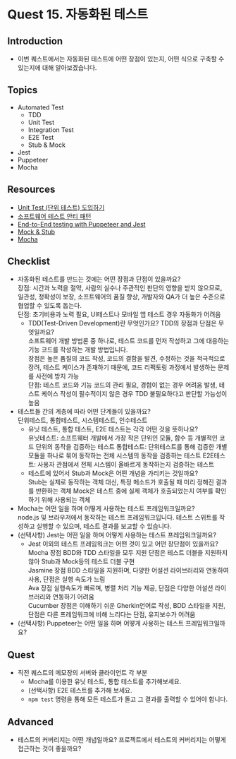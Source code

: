 # Quest 15. 자동화된 테스트

## Introduction

- 이번 퀘스트에서는 자동화된 테스트에 어떤 장점이 있는지, 어떤 식으로 구축할 수 있는지에 대해 알아보겠습니다.

## Topics

- Automated Test
  - TDD
  - Unit Test
  - Integration Test
  - E2E Test
  - Stub & Mock
- Jest
- Puppeteer
- Mocha

## Resources

- [Unit Test (단위 테스트) 도입하기](https://www.popit.kr/unit-test-%EB%8B%A8%EC%9C%84-%ED%85%8C%EC%8A%A4%ED%8A%B8-%EB%8F%84%EC%9E%85%ED%95%98%EA%B8%B0-1%ED%8E%B8/)
- [소프트웨어 테스트 안티 패턴](https://velog.io/@leejh3224/%EC%86%8C%ED%94%84%ED%8A%B8%EC%9B%A8%EC%96%B4-%ED%85%8C%EC%8A%A4%ED%8A%B8-%EC%95%88%ED%8B%B0-%ED%8C%A8%ED%84%B4)
- [End-to-End testing with Puppeteer and Jest](https://medium.com/touch4it/end-to-end-testing-with-puppeteer-and-jest-ec8198145321)
- [Mock & Stub](https://stackoverflow.com/questions/3459287/whats-the-difference-between-a-mock-stub)
- [Mocha](https://ko.javascript.info/testing-mocha)

## Checklist

- 자동화된 테스트를 만드는 것에는 어떤 장점과 단점이 있을까요?  
  장점: 시간과 노력을 절약, 사람의 실수나 주관적인 판단의 영향을 받지 않으므로, 일관성, 정확성이 보장, 소프트웨어의 품질 향상, 개발자와 QA가 더 높은 수준으로 협업할 수 있도록 돕는다.  
  단점: 초기비용과 노력 필요, UI테스트나 모바일 앱 테스트 경우 자동화가 어려움
  - TDD(Test-Driven Development)란 무엇인가요? TDD의 장점과 단점은 무엇일까요?  
    소프트웨어 개발 방법론 중 하나로, 테스트 코드를 먼저 작성하고 그에 대응하는 기능 코드를 작성하는 개발 방법입니다.  
    장점은 높은 품질의 코드 작성, 코드의 결함을 발견, 수정하는 것을 적극적으로 장려, 테스트 케이스가 존재하기 때문에, 코드 리팩토링 과정에서 발생하는 문제를 사전에 방지 가능  
    단점: 테스트 코드와 기능 코드의 관리 필요, 경험이 없는 경우 어려움 발생, 테스트 케이스 작성이 필수적이지 않은 경우 TDD 불필요하다고 판단할 가능성이 높음
- 테스트들 간의 계층에 따라 어떤 단계들이 있을까요?  
  단위테스트, 통합테스트, 시스템테스트, 인수테스트
  - 유닛 테스트, 통합 테스트, E2E 테스트는 각각 어떤 것을 뜻하나요?  
    유닛테스트: 소프트웨터 개발에서 가장 작은 단위인 모듈, 함수 등 개별적인 코드 단위의 동작을 검증하는 테스트
    통합테스트: 단위테스트를 통해 검증한 개별 모듈을 하나로 묶어 동작하는 전체 시스템의 동작을 검증하는 테스트
    E2E테스트: 사용자 관점에서 전체 시스템이 올바르게 동작하는지 검증하는 테스트
  - 테스트에 있어서 Stub과 Mock은 어떤 개념을 가리키는 것일까요?  
    Stub는 실제로 동작하는 객체 대신, 특정 메소드가 호출될 때 미리 정해진 결과를 반환하는 객체
    Mock은 테스트 중에 실제 객체가 호출되었는지 여부를 확인하기 위해 사용되는 객체
- Mocha는 어떤 일을 하며 어떻게 사용하는 테스트 프레임워크일까요?  
  node.js 및 브라우저에서 동작하는 테스트 프레임워크입니다. 테스트 스위트를 작성하고 실행할 수 있으며, 테스트 결과를 보고할 수 있습니다.
- (선택사항) Jest는 어떤 일을 하며 어떻게 사용하는 테스트 프레임워크일까요?
  - Jest 이외의 테스트 프레임워크는 어떤 것이 있고 어떤 장단점이 있을까요?  
    Mocha 장점 BDD와 TDD 스타일을 모두 지원 단점은 테스트 더블을 지원하지 않아 Stub과 Mock등의 테스트 더블 구현  
    Jasmine 장점 BDD 스타일을 지원하며, 다양한 어설션 라이브러리와 연동하여 사용, 단점은 실행 속도가 느림  
    Ava 장점 실행속도가 빠르며, 병렬 처리 기능 제공, 단점은 다양한 어설션 라이브러리와 연동하기 어려움  
    Cucumber 장점은 이해하기 쉬운 Gherkin언어로 작성, BDD 스타일을 지원, 단점은 다른 프레임워크에 비해 느리다는 단점, 유지보수가 어려움
- (선택사항) Puppeteer는 어떤 일을 하며 어떻게 사용하는 테스트 프레임워크일까요?

## Quest

- 직전 퀘스트의 메모장의 서버와 클라이언트 각 부분
  - Mocha를 이용한 유닛 테스트, 통합 테스트를 추가해보세요.
  - (선택사항) E2E 테스트를 추가해 보세요.
  - `npm test` 명령을 통해 모든 테스트가 돌고 그 결과를 출력할 수 있어야 합니다.

## Advanced

- 테스트의 커버리지는 어떤 개념일까요? 프로젝트에서 테스트의 커버리지는 어떻게 접근하는 것이 좋을까요?
